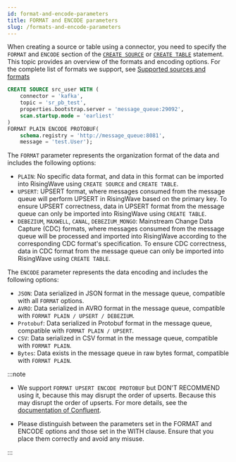 ```yaml
---
id: format-and-encode-parameters
title: FORMAT and ENCODE parameters
slug: /formats-and-encode-parameters
---
```

<head>
  <link rel="canonical" href="https://docs.risingwave.com/docs/current/formats-and-encode-parameters/" />
</head>

When creating a source or table using a connector, you need to specify the `FORMAT` and `ENCODE` section of the [`CREATE SOURCE`](/sql/commands/sql-create-source.md) or [`CREATE TABLE`](/sql/commands/sql-create-source.md) statement. This topic provides an overview of the formats and encoding options. For the complete list of formats we support, see [Supported sources and formats](/ingest/supported-sources-and-formats.md)

```sql title="An example of creating a source"
CREATE SOURCE src_user WITH (
    connector = 'kafka',
    topic = 'sr_pb_test',
    properties.bootstrap.server = 'message_queue:29092',
    scan.startup.mode = 'earliest'
)
FORMAT PLAIN ENCODE PROTOBUF(
    schema.registry = 'http://message_queue:8081',
    message = 'test.User');
```

The `FORMAT` parameter represents the organization format of the data and includes the following options:

- `PLAIN`: No specific data format, and data in this format can be imported into RisingWave using `CREATE SOURCE` and `CREATE TABLE`.
- `UPSERT`: UPSERT format, where messages consumed from the message queue will perform UPSERT in RisingWave based on the primary key. To ensure UPSERT correctness, data in UPSERT format from the message queue can only be imported into RisingWave using `CREATE TABLE`.
- `DEBEZIUM`, `MAXWELL`, `CANAL`, `DEBEZIUM_MONGO`: Mainstream Change Data Capture (CDC) formats, where messages consumed from the message queue will be processed and imported into RisingWave according to the corresponding CDC format's specification. To ensure CDC correctness, data in CDC format from the message queue can only be imported into RisingWave using `CREATE TABLE`.

The `ENCODE` parameter represents the data encoding and includes the following options:

- `JSON`: Data serialized in JSON format in the message queue, compatible with all `FORMAT` options.
- `AVRO`: Data serialized in AVRO format in the message queue, compatible with `FORMAT PLAIN / UPSERT / DEBEZIUM`.
- `Protobuf`: Data serialized in Protobuf format in the message queue, compatible with `FORMAT PLAIN / UPSERT`.
- `CSV`: Data serialized in CSV format in the message queue, compatible with `FORMAT PLAIN`.
- `Bytes`: Data exists in the message queue in raw bytes format, compatible with `FORMAT PLAIN`.


:::note

- We support `FORMAT UPSERT ENCODE PROTOBUF` but DON'T RECOMMEND using it, because this may disrupt the order of upserts. Because this may disrupt the order of upserts. For more details, see the [documentation of Confluent](https://docs.confluent.io/platform/7.6/control-center/topics/schema.html#c3-schemas-best-practices-key-value-pairs).

- Please distinguish between the parameters set in the FORMAT and ENCODE options and those set in the WITH clause. Ensure that you place them correctly and avoid any misuse.

:::